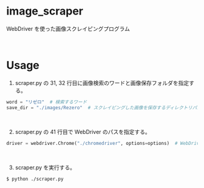 # image_scraper

WebDriver を使った画像スクレイピングプログラム

<br>

# Usage

1. scraper.py の 31, 32 行目に画像検索のワードと画像保存フォルダを指定する。

```python
word = "リゼロ"  # 検索するワード
save_dir = "./images/Rezero"  # スクレイピングした画像を保存するディレクトリパス
```

<br>

2. scraper.py の 41 行目で WebDriver のパスを指定する。

```python
driver = webdriver.Chrome("./chromedriver", options=options)  # WebDriverのパスを設定
```

<br>

3. scraper.py を実行する。

```Shell
$ python ./scraper.py
```
